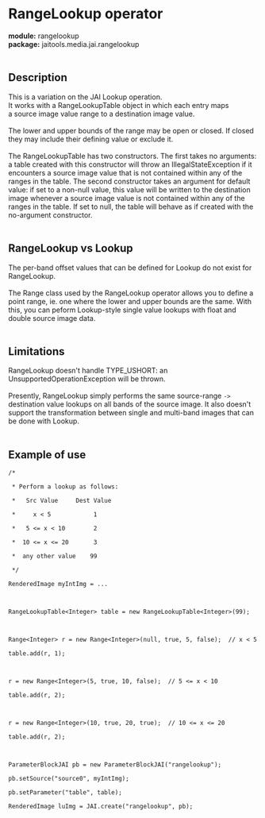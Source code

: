 # RangeLookup operator #

**module:** rangelookup <br>
<b>package:</b> jaitools.media.jai.rangelookup<br>
<br>
<h2>Description</h2>

This is a variation on the JAI Lookup operation.<br>
It works with a RangeLookupTable object in which each entry maps<br>
a source image value range to a destination image value.<br>
<br>
The lower and upper bounds of the range may be open or closed. If closed<br>
they may include their defining value or exclude it.<br>
<br>
The RangeLookupTable has two constructors. The first takes no arguments: a table created with this constructor will throw an IllegalStateException if it encounters a source image value that is not contained within any of the ranges in the table. The second constructor takes an argument for default value: if set to a non-null value, this value will be written to the destination image whenever a source image value is not contained within any of the ranges in the table. If set to null, the table will behave as if created with the no-argument constructor.<br>
<br>
<h2>RangeLookup vs Lookup</h2>

The per-band offset values that can be defined for Lookup do not exist for RangeLookup.<br>
<br>
The Range class used by the RangeLookup operator allows you to define a point range, ie. one where the lower and upper bounds are the same. With this, you can peform Lookup-style single value lookups with float and double source image data.<br>
<br>
<h2>Limitations</h2>

RangeLookup doesn't handle TYPE_USHORT: an UnsupportedOperationException will be thrown.<br>
<br>
Presently, RangeLookup simply performs the same source-range <code>-&gt;</code> destination value lookups on all bands of the source image. It also doesn't support the transformation between single and multi-band images that can be done with Lookup.<br>
<br>
<h2>Example of use</h2>

<pre><code>/*<br>
 * Perform a lookup as follows:<br>
 *   Src Value     Dest Value<br>
 *     x &lt; 5            1<br>
 *   5 &lt;= x &lt; 10        2<br>
 *  10 &lt;= x &lt;= 20       3<br>
 *  any other value    99<br>
 */<br>
RenderedImage myIntImg = ...<br>
<br>
RangeLookupTable&lt;Integer&gt; table = new RangeLookupTable&lt;Integer&gt;(99);<br>
<br>
Range&lt;Integer&gt; r = new Range&lt;Integer&gt;(null, true, 5, false);  // x &lt; 5<br>
table.add(r, 1);<br>
<br>
r = new Range&lt;Integer&gt;(5, true, 10, false);  // 5 &lt;= x &lt; 10<br>
table.add(r, 2);<br>
<br>
r = new Range&lt;Integer&gt;(10, true, 20, true);  // 10 &lt;= x &lt;= 20<br>
table.add(r, 2);<br>
<br>
ParameterBlockJAI pb = new ParameterBlockJAI("rangelookup");<br>
pb.setSource("source0", myIntImg);<br>
pb.setParameter("table", table);<br>
RenderedImage luImg = JAI.create("rangelookup", pb);<br>
</code></pre>